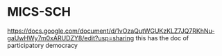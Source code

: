 # MICS-SCH
https://docs.google.com/document/d/1vOzaQutWGUKzKLZ7JQ7RKhNu-gaUwHWy7m0xARUDZY8/edit?usp=sharing
this has the doc of participatory democracy
